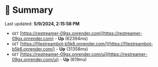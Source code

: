 # 📖 Summary
Last updated: **5/9/2024, 2:15:58 PM**

- `GET` [https://restreamer-09gx.onrender.com](https://restreamer-09gx.onrender.com) - **Up** (62394ms)
- `GET` [https://filestreambot-b5k6.onrender.com/](https://filestreambot-b5k6.onrender.com/) - **Up** (31358ms)
- `GET` [https://restreamer-09gx.onrender.com/ui](https://restreamer-09gx.onrender.com/ui) - **Up** (619ms)

